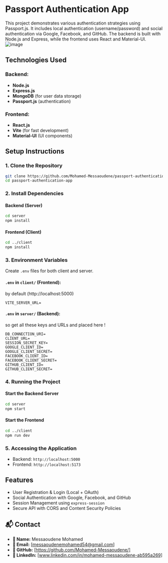 # Passport Authentication App

This project demonstrates various authentication strategies using Passport.js. It includes local authentication (username/password) and social authentication via Google, Facebook, and GitHub. The backend is built with Node.js and Express, while the frontend uses React and Material-UI.
![image](https://github.com/user-attachments/assets/524b017a-db4a-4617-9d07-3a79060e6072)

## Technologies Used

### Backend:
- **Node.js**
- **Express.js**
- **MongoDB** (for user data storage)
- **Passport.js** (authentication)

### Frontend:
- **React.js**
- **Vite** (for fast development)
- **Material-UI** (UI components)

## Setup Instructions

### 1. Clone the Repository
```sh
git clone https://github.com/Mohamed-Messaoudene/passport-authentication-app.git
cd passport-authentication-app
```

### 2. Install Dependencies
#### Backend (Server)
```sh
cd server
npm install
```
#### Frontend (Client)
```sh
cd ../client
npm install
```

### 3. Environment Variables

Create `.env` files for both client and server.

#### `.env` in `client/` (Frontend):
by default (http://localhost:5000)
```
VITE_SERVER_URL=
```

#### `.env` in `server/` (Backend):
so get all these keys and URLs and placed here !
```
DB_CONNECTION_URI=
CLIENT_URL=
SESSION_SECRET_KEY=
GOOGLE_CLIENT_ID=
GOOGLE_CLIENT_SECRET=
FACEBOOK_CLIENT_ID=
FACEBOOK_CLIENT_SECRET=
GITHUB_CLIENT_ID=
GITHUB_CLIENT_SECRET=
```

### 4. Running the Project
#### Start the Backend Server
```sh
cd server
npm start
```

#### Start the Frontend
```sh
cd ../client
npm run dev
```

### 5. Accessing the Application
- Backend: `http://localhost:5000`
- Frontend: `http://localhost:5173`

## Features
- User Registration & Login (Local + OAuth)
- Social Authentication with Google, Facebook, and GitHub
- Session Management using `express-session`
- Secure API with CORS and Content Security Policies
## 📬 Contact  

- **👤 Name:** Messaoudene Mohamed
- **📧 Email:** [messaoudenemohamed54@gmail.com]  
- **🔗 GitHub:** [https://github.com/Mohamed-Messaoudene/]
- **🔗 LinkedIn:** [www.linkedin.com/in/mohamed-messaoudene-ab595a269]  

